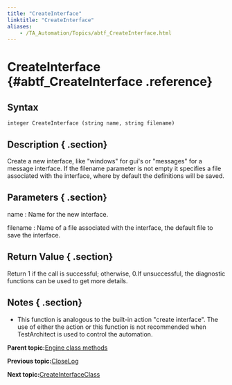 ```yaml
--- 
title: "CreateInterface"
linktitle: "CreateInterface"
aliases: 
    - /TA_Automation/Topics/abtf_CreateInterface.html
---
```

# CreateInterface {#abtf_CreateInterface .reference}

## Syntax

`integer CreateInterface (string name, string filename)`

## Description { .section}

Create a new interface, like "windows" for gui's or "messages" for a message interface. If the filename parameter is not empty it specifies a file associated with the interface, where by default the definitions will be saved.

## Parameters { .section}

name
:   Name for the new interface.

filename
:   Name of a file associated with the interface, the default file to save the interface.

## Return Value { .section}

Return 1 if the call is successful; otherwise, 0.If unsuccessful, the diagnostic functions can be used to get more details.

## Notes { .section}

-   This function is analogous to the built-in action "create interface". The use of either the action or this function is not recommended when TestArchitect is used to control the automation.

**Parent topic:**[Engine class methods](../../TA_Automation/Topics/abtf_Engine_classes.html)

**Previous topic:**[CloseLog](../../TA_Automation/Topics/abtf_CloseLog.html)

**Next topic:**[CreateInterfaceClass](../../TA_Automation/Topics/abtf_CreateInterfaceClass.html)


